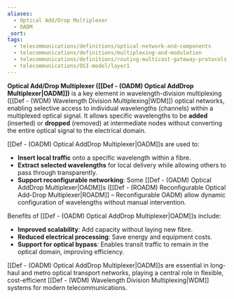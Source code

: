 ```yaml
---
aliases:
  - Optical Add/Drop Multiplexer
  - OADM
_sort:
tags:
  - telecommunications/definitions/optical-network-and-components
  - telecommunications/definitions/multiplexing-and-modulation
  - telecommunications/definitions/routing-multicast-gateway-protocols
  - telecommunications/OSI-model/layer1
---
```


**Optical Add/Drop Multiplexer ([[Def - (OADM) Optical AddDrop Multiplexer|OADM]])** is a key element in wavelength-division multiplexing ([[Def - (WDM) Wavelength Division Multiplexing|WDM]]) optical networks, enabling selective access to individual wavelengths (channels) within a multiplexed optical signal. It allows specific wavelengths to be **added** (inserted) or **dropped** (removed) at intermediate nodes without converting the entire optical signal to the electrical domain.

[[Def - (OADM) Optical AddDrop Multiplexer|OADM]]s are used to:
- **Insert local traffic** onto a specific wavelength within a fibre.
- **Extract selected wavelengths** for local delivery while allowing others to pass through transparently.
- **Support reconfigurable networking**: Some [[Def - (OADM) Optical AddDrop Multiplexer|OADM]]s ([[Def - (ROADM) Reconfigurable Optical Add-Drop Multiplexer|ROADM]] – Reconfigurable OADM) allow dynamic configuration of wavelengths without manual intervention.

Benefits of [[Def - (OADM) Optical AddDrop Multiplexer|OADM]]s include:
- **Improved scalability**: Add capacity without laying new fibre.
- **Reduced electrical processing**: Save energy and equipment costs.
- **Support for optical bypass**: Enables transit traffic to remain in the optical domain, improving efficiency.

[[Def - (OADM) Optical AddDrop Multiplexer|OADM]]s are essential in long-haul and metro optical transport networks, playing a central role in flexible, cost-efficient [[Def - (WDM) Wavelength Division Multiplexing|WDM]] systems for modern telecommunications.
